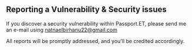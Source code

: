 ## Reporting a Vulnerability & Security issues

If you discover a security vulnerability within Passport.ET, please send me an e-mail using natnaelbirhanu22@gmail.com

All reports will be promptly addressed, and you'll be credited accordingly.
